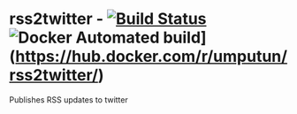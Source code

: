 # rss2twitter - [![Build Status](https://travis-ci.org/umputun/rss2twitter.svg?branch=master)](https://travis-ci.org/umputun/rss2twitter) ![Docker Automated build](https://img.shields.io/docker/automated/jrottenberg/ffmpeg.svg)](https://hub.docker.com/r/umputun/rss2twitter/)

Publishes RSS updates to twitter

